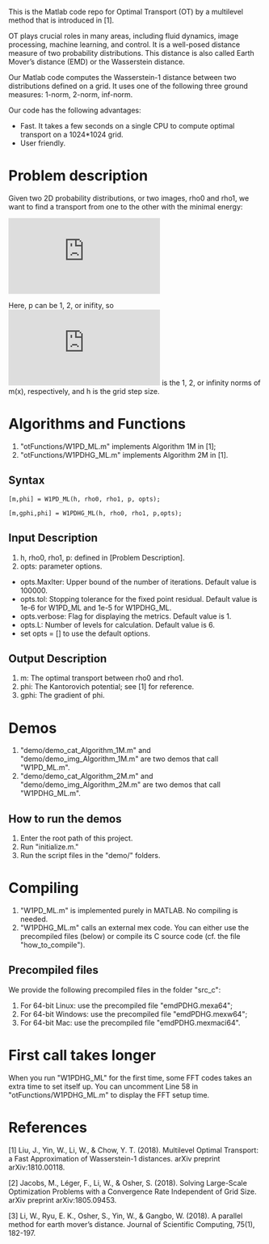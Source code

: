 This is the Matlab code repo for Optimal Transport (OT) by a multilevel method that is introduced in [1].

OT plays crucial roles in many areas, including fluid dynamics, image processing, machine learning, and control. It is a well-posed distance measure of two probability distributions. This distance is also called Earth Mover’s distance (EMD) or the Wasserstein distance.

Our Matlab code computes the Wasserstein-1 distance between two distributions defined on a grid. It uses one of the following three ground measures: 1-norm, 2-norm, inf-norm.

Our code has the following advantages:
* Fast. It takes a few seconds on a single CPU to compute optimal transport on a 1024*1024 grid.
* User friendly.

Problem description
===================
Given two 2D probability distributions, or two images, rho0 and rho1, we want to find a transport from one to the other with the minimal energy:

![equation](https://latex.codecogs.com/gif.latex?%5Cmin_m%20%7E%7E%7E%5Cint_x%20%5C%7Cm%28x%29%5C%7C_p%20dx%5C%5C%20%5Ctext%7Bsubject%20to%7D%7E%7E%20%5Ctext%7Bdivergence%7D_h%28m%29%20%3D%20%5Crho%5E0%20-%20%5Crho%5E1%2C%5C%5C%20%7E%7E%7E%7E%7E%7E%7E%7E%7E%7E%7E%7E%7E%7E%7E%7E%5Ctext%7Bunder%20the%20zero-flux%20boundary%20condition%7D.)

Here, p can be 1, 2, or inifity, so ![equation](https://latex.codecogs.com/gif.latex?%5C%7Cm%28x%29%5C%7C_p) is the 1, 2, or infinity norms of m(x), respectively,
and h is the grid step size.

Algorithms and Functions
========================
1. "otFunctions/W1PD_ML.m" implements Algorithm 1M in [1];
2. "otFunctions/W1PDHG_ML.m" implements Algorithm 2M in [1].

## Syntax
```
[m,phi] = W1PD_ML(h, rho0, rho1, p, opts);

[m,gphi,phi] = W1PDHG_ML(h, rho0, rho1, p,opts);
```

## Input Description
1. h, rho0, rho1, p: defined in [Problem Description].
2. opts: parameter options. 
  * opts.MaxIter: Upper bound of the number of iterations. Default value is 100000.
  * opts.tol: Stopping tolerance for the fixed point residual. Default value is 1e-6 for W1PD_ML and 1e-5 for W1PDHG_ML.
  * opts.verbose: Flag for displaying the metrics. Default value is 1.
  * opts.L: Number of levels for calculation. Default value is 6.
  * set opts = [] to use the default options.

## Output Description
1. m: The optimal transport between rho0 and rho1.
2. phi: The Kantorovich potential; see [1] for reference.
3. gphi: The gradient of phi.

Demos
=====
1. "demo/demo_cat_Algorithm_1M.m" and "demo/demo_img_Algorithm_1M.m" are two demos that call "W1PD_ML.m".
2. "demo/demo_cat_Algorithm_2M.m" and "demo/demo_img_Algorithm_2M.m" are two demos that call "W1PDHG_ML.m".

## How to run the demos
1. Enter the root path of this project.
2. Run "initialize.m."
3. Run the script files in the "demo/" folders.

Compiling
===========
1. "W1PD_ML.m" is implemented purely in MATLAB. No compiling is needed.
2. "W1PDHG_ML.m" calls an external mex code. You can either use the precompiled files (below) or compile its C source code (cf. the file "how_to_compile").

## Precompiled files
We provide the following precompiled files in the folder "src_c":
1. For 64-bit Linux: use the precompiled file "emdPDHG.mexa64";
2. For 64-bit Windows: use the precompiled file "emdPDHG.mexw64";
3. For 64-bit Mac: use the precompiled file "emdPDHG.mexmaci64".

First call takes longer
==============
When you run "W1PDHG_ML" for the first time, some FFT codes takes an extra time to set itself up. You can uncomment Line 58 in "otFunctions/W1PDHG_ML.m" to display the FFT setup time.

References
==========
[1] Liu, J., Yin, W., Li, W., & Chow, Y. T. (2018). Multilevel Optimal Transport: a Fast Approximation of Wasserstein-1 distances. arXiv preprint arXiv:1810.00118.

[2] Jacobs, M., Léger, F., Li, W., & Osher, S. (2018). Solving Large-Scale Optimization Problems with a Convergence Rate Independent of Grid Size. arXiv preprint arXiv:1805.09453.

[3] Li, W., Ryu, E. K., Osher, S., Yin, W., & Gangbo, W. (2018). A parallel method for earth mover’s distance. Journal of Scientific Computing, 75(1), 182-197.
